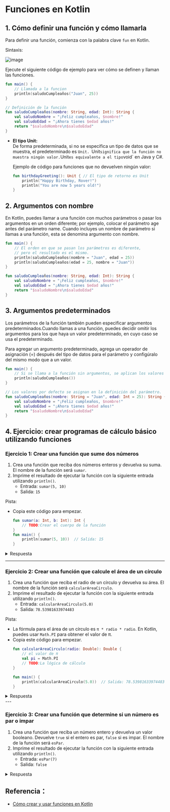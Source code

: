 # Funciones en Kotlin
## 1. Cómo definir una función y cómo llamarla
Para definir una función, comienza con la palabra clave `fun` en Kotlin.

Sintaxis:

![image](https://github.com/user-attachments/assets/0b881cbe-3625-409e-872b-60f99a55f4b4)

Ejecute el siguiente código de ejemplo para ver cómo se definen y llaman las funciones.

```kotlin
fun main() {
    // Llamada a la funcion
    println(saludoCumpleaños("Juan", 25))
}

// Definición de la función
fun saludoCumpleaños(nombre: String, edad: Int): String {
    val saludoNombre = "¡Feliz cumpleaños, $nombre!"
    val saludoEdad = "¡Ahora tienes $edad años!"
    return "$saludoNombre\n$saludoEdad"
}
```

- **El tipo Unit:**
  <br>
  De forma predeterminada, si no se especifica un tipo de datos que se muestra, el predeterminado es `Unit. `Unit` significa que la función no muestra ningún valor. `Unit` es equivalente a el tipo `void` en Java y C#.

  Ejemplo de código para funciones que no devuelven ningún valor:
   ```kotlin
   fun birthdayGreeting(): Unit { // El tipo de retorno es Unit
       println("Happy Birthday, Rover!")
       println("You are now 5 years old!")
   }
   ```

## 2. Argumentos con nombre
En Kotlin, puedes llamar a una función con muchos parámetros o pasar los argumentos en un orden diferente; por ejemplo, colocar el parámetro age antes del parámetro name. Cuando incluyes un nombre de parámetro si llamas a una función, esta se denomina argumento con nombre.

```kotlin
fun main() {
    // El orden en que se pasan los parámetros es diferente,
    // pero el resultado es el mismo.
    println(saludoCumpleaños(nombre = "Juan", edad = 25))
    println(saludoCumpleaños(edad = 25, nombre = "Juan"))
}

fun saludoCumpleaños(nombre: String, edad: Int): String {
    val saludoNombre = "¡Feliz cumpleaños, $nombre!"
    val saludoEdad = "¡Ahora tienes $edad años!"
    return "$saludoNombre\n$saludoEdad"
} 
```
## 3. Argumentos predeterminados
Los parámetros de la función también pueden especificar argumentos predeterminados.Cuando llamas a una función, puedes decidir omitir los argumentos para los que haya un valor predeterminado, en cuyo caso se usa el predeterminado.

Para agregar un argumento predeterminado, agrega un operador de asignación (=) después del tipo de datos para el parámetro y configúralo del mismo modo que a un valor.

```kotlin
fun main() {
    // Si se llama a la función sin argumentos, se aplican los valores por defecto
    println(saludoCumpleaños())
}

// Los valores por defecto se asignan en la definición del parámetro.
fun saludoCumpleaños(nombre: String = "Juan", edad: Int = 25): String {
    val saludoNombre = "¡Feliz cumpleaños, $nombre!"
    val saludoEdad = "¡Ahora tienes $edad años!"
    return "$saludoNombre\n$saludoEdad"
}
```
## 4. Ejercicio: crear programas de cálculo básico utilizando funciones

### Ejercicio 1: Crear una función que sume dos números
1. Crea una función que reciba dos números enteros y devuelva su suma. El nombre de la función será `sumar`.
2. Imprime el resultado de ejecutar la función con la siguiente entrada utilizando `println()`.
   - Entrada: `sumar(5, 10)`
   - Salida: `15`

Pista: 
- Copia este código para empezar.
   ```kotlin
   fun sumar(a: Int, b: Int): Int {
       // TODO:Crear el cuerpo de la función
   }
   fun main() {
       println(sumar(5, 10))  // Salida: 15
   }
   ```
<details>
  <summary>Respuesta</summary>
   
   ```kotlin
   fun sumar(a: Int, b: Int): Int {
       return a + b
   }
   
   fun main() {
       println(sumar(5, 10))  // Salida: 15
   }
   ```

   **Explicación:**
   - La función `sumar` recibe dos enteros y devuelve su suma.
   - `a` y `b` son los parámetros de la función, y el resultado de la suma se devuelve con la palabra clave `return`.  
</details>

---

### Ejercicio 2: Crear una función que calcule el área de un círculo
1. Crea una función que reciba el radio de un círculo y devuelva su área. El nombre de la función será `calcularAreaCirculo`.
2. Imprime el resultado de ejecutar la función con la siguiente entrada utilizando `println()`.
   - Entrada: `calcularAreaCirculo(5.0)`
   - Salida: `78.53981633974483`

Pista:
- La fórmula para el área de un círculo es `π * radio * radio`. En Kotlin, puedes usar `Math.PI` para obtener el valor de π.
- Copia este código para empezar.
   ```kotlin
   fun calcularAreaCirculo(radio: Double): Double {
       // el valor de π
       val pi = Math.PI
       // TODO:La lógica de cálculo
   }
   
   fun main() {
       println(calcularAreaCirculo(5.0))  // Salida: 78.53981633974483
   }
   ```
<details>
  <summary>Respuesta</summary>
   
   ```kotlin
   fun calcularAreaCirculo(radio: Double): Double {
       // el valor de π
       val pi = Math.PI
       return pi * radio * radio
   }
   
   fun main() {
       println(calcularAreaCirculo(5.0))  // Salida: 78.53981633974483
   }
   ```
   **Explicación:**
   - La función `calcularAreaCirculo` toma el radio de un círculo como argumento y devuelve el área.
   - Se utiliza la fórmula `π * radio^2` para calcular el área, donde la variable `pi` proporciona el valor de π.
</details>
---

### Ejercicio 3: Crear una función que determine si un número es par o impar
1. Crea una función que reciba un número entero y devuelva un valor booleano. Devuelve `true` si el entero es par, `false` si es impar. El nombre de la función será `esPar`.
2. Imprime el resultado de ejecutar la función con la siguiente entrada utilizando `println()`.
   - Entrada: `esPar(7)`
   - Salida: `false`

<details>
  <summary>Respuesta</summary>
  
   ```kotlin
   fun esPar(numero: Int): Boolean {
       return numero % 2 == 0
   }
   
   fun main() {
       println(esPar(7))  // Salida: false
   }
   ```
   #### Explicación:
   - La función `esPar` determina si un número es par o impar.
   - Si el resto de la división del número entre 2 es 0, entonces es par; de lo contrario, es impar.
</details>

## Referencia：
- [Cómo crear y usar funciones en Kotlin](https://developer.android.com/codelabs/basic-android-kotlin-compose-functions?hl=es-419#0)
